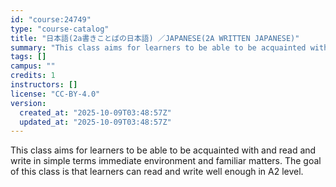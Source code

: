 ```yaml
---
id: "course:24749"
type: "course-catalog"
title: "日本語(2a書きことばの日本語) ／JAPANESE(2A WRITTEN JAPANESE)"
summary: "This class aims for learners to be able to be acquainted with and read and write in simple terms immediate environment a…"
tags: []
campus: ""
credits: 1
instructors: []
license: "CC-BY-4.0"
version:
  created_at: "2025-10-09T03:48:57Z"
  updated_at: "2025-10-09T03:48:57Z"
---
```

This class aims for learners to be able to be acquainted with and read and write in simple terms immediate environment and familiar matters. The goal of this class is that learners can read and write well enough in A2 level.
